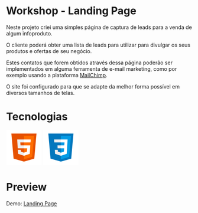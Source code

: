 # Workshop - Landing Page

Neste projeto criei uma simples página de captura de leads para a venda de algum infoproduto.

O cliente poderá obter uma lista de leads para utilizar para divulgar os seus produtos e ofertas de seu negócio.

Estes contatos que forem obtidos através dessa página poderão ser implementados em alguma ferramenta de e-mail marketing, como por exemplo usando a plataforma <a href="https://mailchimp.com/">MailChimp</a>.

O site foi configurado para que se adapte da melhor forma possível em diversos tamanhos de telas.

# Tecnologias

<p float="left">
  <img src="./assets/img/icons-html-5.svg" alt="HTML">
  <img src="./assets/img/icons-css3.svg" alt="CSS">
</p>

# Preview

Demo: <a href="https://diegosouza007.github.io/LandingPage/">Landing Page</a>
